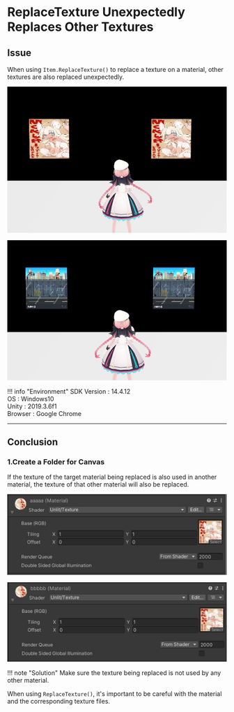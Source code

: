 # ReplaceTexture Unexpectedly Replaces Other Textures

## Issue

When using `Item.ReplaceTexture()` to replace a texture on a material, other textures are also replaced unexpectedly.

![ReplaceTexture_1](./img/ReplaceTexture01.jpg)

![ReplaceTexture_2](./img/ReplaceTexture02.jpg)

!!! info "Environment"
    SDK Version : 14.4.12<br>
    OS : Windows10<br>
    Unity : 2019.3.6f1<br>
    Browser : Google Chrome

---

## Conclusion

### 1.Create a Folder for Canvas

If the texture of the target material being replaced is also used in another material, the texture of that other material will also be replaced.

![ReplaceTexture_3](./img/ReplaceTexture03.jpg)

![ReplaceTexture_4](./img/ReplaceTexture04.jpg)

!!! note "Solution"
    Make sure the texture being replaced is not used by any other material.

When using `ReplaceTexture()`, it's important to be careful with the material and the corresponding texture files.